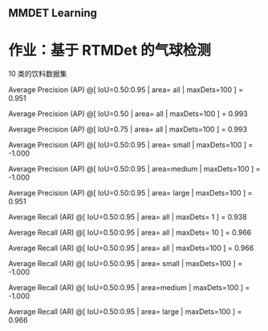 ## MMDET Learning
# 作业：基于 RTMDet 的气球检测
  10 类的饮料数据集

 Average Precision  (AP) @[ IoU=0.50:0.95 | area=   all | maxDets=100 ] = 0.951
 
 Average Precision  (AP) @[ IoU=0.50  | area=   all | maxDets=100 ] = 0.993
 
 Average Precision  (AP) @[ IoU=0.75      | area=   all | maxDets=100 ] = 0.993
 
 Average Precision  (AP) @[ IoU=0.50:0.95 | area= small | maxDets=100 ] = -1.000
 
 Average Precision  (AP) @[ IoU=0.50:0.95 | area=medium | maxDets=100 ] = -1.000
 
 Average Precision  (AP) @[ IoU=0.50:0.95 | area= large | maxDets=100 ] = 0.951
 
 Average Recall     (AR) @[ IoU=0.50:0.95 | area=   all | maxDets=  1 ] = 0.938
 
 Average Recall     (AR) @[ IoU=0.50:0.95 | area=   all | maxDets= 10 ] = 0.966
 
 Average Recall     (AR) @[ IoU=0.50:0.95 | area=   all | maxDets=100 ] = 0.966
 
 Average Recall     (AR) @[ IoU=0.50:0.95 | area= small | maxDets=100 ] = -1.000
 
 Average Recall     (AR) @[ IoU=0.50:0.95 | area=medium | maxDets=100 ] = -1.000
 
 Average Recall     (AR) @[ IoU=0.50:0.95 | area= large | maxDets=100 ] = 0.966
 
